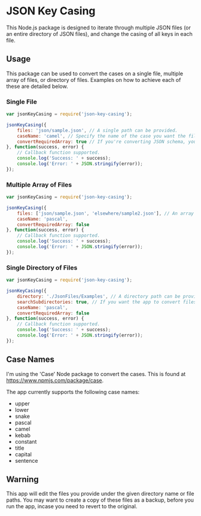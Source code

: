 # JSON Key Casing

This Node.js package is designed to iterate through multiple JSON files (or an entire directory of JSON files), and change the casing of all keys in each file.

## Usage

This package can be used to convert the cases on a single file, multiple array of files, or directory of files. Examples on how to achieve each of these are detailed below.

### Single File

```javascript
var jsonKeyCasing = require('json-key-casing');

jsonKeyCasing({
	files: 'json/sample.json', // A single path can be provided.
	caseName: 'camel', // Specify the name of the case you want the file keys to be converted to.
    convertRequiredArray: true // If you're converting JSON schema, you may want to change the case of the string values in the 'required' array, as these are key names.
}, function(success, error) {
    // Callback function supported.
	console.log('Success: ' + success);
	console.log('Error: ' + JSON.stringify(error));
});
```

### Multiple Array of Files

```javascript
var jsonKeyCasing = require('json-key-casing');

jsonKeyCasing({
	files: ['json/sample.json', 'elsewhere/sample2.json'], // An array of files can be provided.
	caseName: 'pascal',
    convertRequiredArray: false
}, function(success, error) {
    // Callback function supported.
	console.log('Success: ' + success);
	console.log('Error: ' + JSON.stringify(error));
});
```

### Single Directory of Files

```javascript
var jsonKeyCasing = require('json-key-casing');

jsonKeyCasing({
	directory: './JsonFiles/Examples', // A directory path can be provided. Any .json file in here will be converted.
    searchSubdirectories: true, // If you want the app to convert files in sub-directories, use this.
	caseName: 'pascal',
    convertRequiredArray: false
}, function(success, error) {
    // Callback function supported.
	console.log('Success: ' + success);
	console.log('Error: ' + JSON.stringify(error));
});
```

## Case Names

I'm using the 'Case' Node package to convert the cases. This is found at https://www.npmjs.com/package/case.

The app currently supports the following case names:
* upper
* lower
* snake
* pascal
* camel
* kebab
* constant
* title
* capital
* sentence

## Warning

This app will edit the files you provide under the given directory name or file paths. You may want to create a copy of these files as a backup, before you run the app, incase you need to revert to the original.